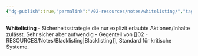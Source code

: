 ```yaml
---
{"dg-publish":true,"permalink":"/02-resources/notes/whitelisting/","tags":["sicherheit/strategie","filter/erlauben"],"noteIcon":"","updated":"2025-08-27T15:03:20.910+02:00"}
---
```



**Whitelisting** - Sicherheitsstrategie die nur explizit erlaubte Aktionen/Inhalte zulässt.
Sehr sicher aber aufwendig - Gegenteil von [[02 - RESOURCES/Notes/Blacklisting\|Blacklisting]], Standard für kritische Systeme.